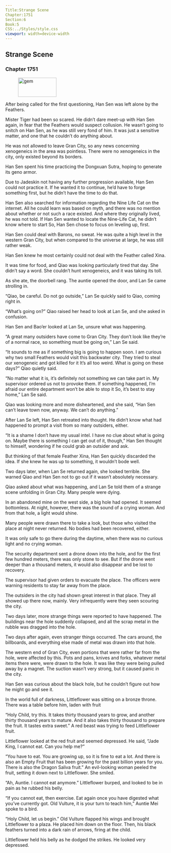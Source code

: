 ```yaml
---
Title:Strange Scene 
Chapter:1751 
Section:6 
Book:5 
CSS:../Styles/style.css 
viewport: width=device-width
---
```

  
## Strange Scene
### Chapter 1751
  
<figure>
	<img src="../Images/gem.gif" alt="gem" id="gem" width="120" height="60" />
</figure>
  

  
After being called for the first questioning, Han Sen was left alone by the Feathers.

Mister Tiger had been so scared. He didn’t dare meet-up with Han Sen again, in fear that the Feathers would suspect collusion. He wasn’t going to snitch on Han Sen, as he was still very fond of him. It was just a sensitive matter, and one that he couldn’t do anything about.

He was not allowed to leave Gran City, so any news concerning xenogeneics in the area was pointless. There were no xenogeneics in the city, only existed beyond its borders.

Han Sen spent his time practicing the Dongxuan Sutra, hoping to generate its geno armor.

Due to Jadeskin not having any further progression available, Han Sen could not practice it. If he wanted it to continue, he’d have to forge something first, but he didn’t have the time to do that.

Han Sen also searched for information regarding the Nine Life Cat on the internet. All he could learn was based on myth, and there was no mention about whether or not such a race existed. And where they originally lived, he was not told. If Han Sen wanted to locate the Nine-Life Cat, he didn’t know where to start So, Han Sen chose to focus on leveling up, first.

Han Sen could deal with Barons, no sweat. He was quite a high level in the western Gran City, but when compared to the universe at large, he was still rather weak.

Han Sen knew he most certainly could not deal with the Feather called Xina.

It was time for food, and Qiao was looking particularly tired that day. She didn’t say a word. She couldn’t hunt xenogeneics, and it was taking its toll.

As she ate, the doorbell rang. The auntie opened the door, and Lan Se came strolling in.

“Qiao, be careful. Do not go outside,” Lan Se quickly said to Qiao, coming right in.

“What’s going on?” Qiao raised her head to look at Lan Se, and she asked in confusion.

Han Sen and Bao’er looked at Lan Se, unsure what was happening.

“A great many outsiders have come to Gran City. They don’t look like they’re of a normal race, so something must be going on,” Lan Se said.

“It sounds to me as if something big is going to happen soon. I am curious why two small Feathers would visit this backwater city. They tried to steal our xenogeneic and got killed for it It’s all too weird. What is going on these days?” Qiao quietly said.

“No matter what it is, it’s definitely not something we can take part in. My supervisor ordered us not to provoke them. If something happened, I’m afraid our entire department won’t be able to stop it So, it’s best to stay home,” Lan Se said.

Qiao was looking more and more disheartened, and she said, “Han Sen can’t leave town now, anyway. We can’t do anything.”

After Lan Se left, Han Sen retreated into thought. He didn’t know what had happened to prompt a visit from so many outsiders, either.

“It is a shame I don’t have my usual intel. I have no clue about what is going on. Maybe there is something I can get out of it, though,” Han Sen thought to himself, wondering if he could grab an outsider and ask.

But thinking of that female Feather Xina, Han Sen quickly discarded the idea. If she knew he was up to something, it wouldn’t bode well.

Two days later, when Lan Se returned again, she looked terrible. She warned Qiao and Han Sen not to go out if it wasn’t absolutely necessary.

Qiao asked about what was happening, and Lan Se told them of a strange scene unfolding in Gran City. Many people were dying.

In an abandoned mine on the west side, a big hole had opened. It seemed bottomless. At night, however, there was the sound of a crying woman. And from that hole, a light would shine.

Many people were drawn there to take a look, but those who visited the place at night never returned. No bodies had been recovered, either.

It was only safe to go there during the daytime, when there was no curious light and no crying woman.

The security department sent a drone down into the hole, and for the first few hundred meters, there was only stone to see. But if the drone went deeper than a thousand meters, it would also disappear and be lost to recovery.

The supervisor had given orders to evacuate the place. The officers were warning residents to stay far away from the place.

The outsiders in the city had shown great interest in that place. They all showed up there now, mainly. Very infrequently were they seen scouring the city.

Two days later, more strange things were reported to have happened. The buildings near the hole suddenly collapsed, and all the scrap metal in the rubble was dragged into the hole.

Two days after again, even stranger things occurred. The cars around, the billboards, and everything else made of metal was drawn into that hole.

The western end of Gran City, even portions that were rather far from the hole, were affected by this. Pots and pans, knives and forks, whatever metal items there were, were drawn to the hole. It was like they were being pulled away by a magnet. The suction wasn’t very strong, but it caused panic in the city.

Han Sen was curious about the black hole, but he couldn’t figure out how he might go and see it.

In the world full of darkness, Littleflower was sitting on a bronze throne. There was a table before him, laden with fruit

“Holy Child, try this. It takes thirty thousand years to grow, and another thirty thousand years to mature. And it also takes thirty thousand to prepare the fruit. It tastes extra sweet.” A red beast was trying to feed Littleflower fruit.

Littleflower looked at the red fruit and seemed depressed. He said, “Jade King, I cannot eat. Can you help me?”

“You have to eat. You are growing up, so it is fine to eat a lot. And there is also an Empty Fruit that has been growing for the past billion years for you. There is also the Dragon Saliva fruit.” An evil-looking woman peeled the fruit, setting it down next to Littleflower. She smiled.

“Ah, Auntie. I cannot eat anymore.” Littleflower burped, and looked to be in pain as he rubbed his belly.

“If you cannot eat, then exercise. Eat again once you have digested what you’ve currently got. Old Vulture, it is your turn to teach him,” Auntie Mei spoke to a bird.

“Holy Child, let us begin.” Old Vulture flapped his wings and brought Littleflower to a plaza. He placed him down on the floor. Then, his black feathers turned into a dark rain of arrows, firing at the child.

Littleflower held his belly as he dodged the strikes. He looked very depressed.